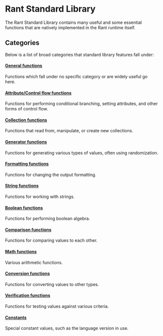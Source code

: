 # Rant Standard Library

The Rant Standard Library contains many useful and some essential functions that are natively implemented in the Rant runtime itself.

## Categories
Below is a list of broad categories that standard library features fall under:

#### [General functions](./stdlib/general.md)
Functions which fall under no specific category or are widely useful go here.

#### [Attribute/Control flow functions](./stdlib/control-flow.md)
Functions for performing conditional branching, setting attributes, and other forms of control flow.

#### [Collection functions](./stdlib/collections.md)
Functions that read from, manipulate, or create new collections.

#### [Generator functions](./stdlib/generators.md)
Functions for generating various types of values, often using randomization.

#### [Formatting functions](./stdlib/formatting.md)
Functions for changing the output formatting.

#### [String functions](./stdlib/strings.md)
Functions for working with strings.

#### [Boolean functions](./stdlib/boolean.md)
Functions for performing boolean algebra.

#### [Comparison functions](./stdlib/comparison.md)
Functions for comparing values to each other.

#### [Math functions](./stdlib/comparison.md)
Various arithmetic functions.

#### [Conversion functions](./stdlib/conversion.md)
Functions for converting values to other types.

#### [Verification functions](./stdlib/verification.md)
Functions for testing values against various criteria.

#### [Constants](./stdlib/constants.md)
Special constant values, such as the language version in use.